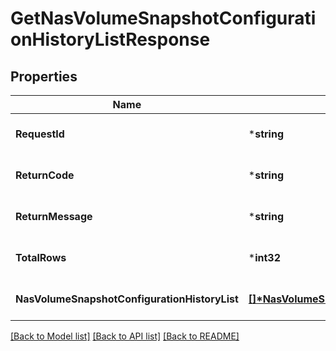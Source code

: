 # GetNasVolumeSnapshotConfigurationHistoryListResponse

## Properties
Name | Type | Description | Notes
------------ | ------------- | ------------- | -------------
**RequestId** | ***string** |  | [optional] [default to null]
**ReturnCode** | ***string** |  | [optional] [default to null]
**ReturnMessage** | ***string** |  | [optional] [default to null]
**TotalRows** | ***int32** |  | [optional] [default to null]
**NasVolumeSnapshotConfigurationHistoryList** | **[[]\*NasVolumeSnapshotConfigurationHistory](NasVolumeSnapshotConfigurationHistory.md)** |  | [optional] [default to null]

[[Back to Model list]](../README.md#documentation-for-models) [[Back to API list]](../README.md#documentation-for-api-endpoints) [[Back to README]](../README.md)



